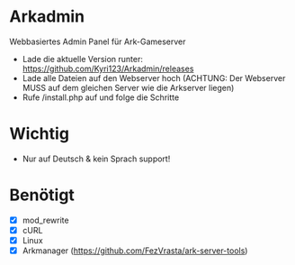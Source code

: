 # Arkadmin 
Webbasiertes Admin Panel für Ark-Gameserver

- Lade die aktuelle Version runter: https://github.com/Kyri123/Arkadmin/releases
- Lade alle Dateien auf den Webserver hoch (ACHTUNG: Der Webserver MUSS auf dem gleichen Server wie die Arkserver liegen)
- Rufe <url>/install.php auf und folge die Schritte

# Wichtig

- Nur auf Deutsch & kein Sprach support!

# Benötigt
- [x] mod_rewrite
- [x] cURL
- [x] Linux
- [x] Arkmanager (https://github.com/FezVrasta/ark-server-tools)
